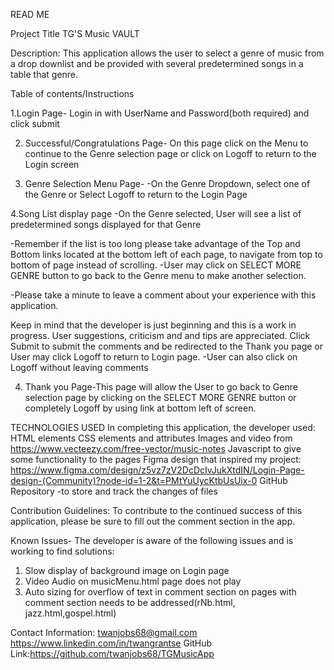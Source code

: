 READ ME

Project Title   TG'S Music VAULT

Description: This application allows the user to select a genre of music from a drop downlist and be provided with several predetermined songs in a table that genre. 

Table of contents/Instructions

1.Login Page-
Login in with UserName and Password(both required) and click submit

2. Successful/Congratulations Page-
On this page click on the Menu to continue to the Genre selection page or click on Logoff to return to the Login screen 

3. Genre Selection Menu Page-
-On the Genre Dropdown, select one of the Genre or Select Logoff to return to the Login Page

4.Song List display page
-On the Genre selected, User will see a list of predetermined songs displayed for that Genre 

-Remember if the list is too long please take advantage of the Top and Bottom links located at the bottom left of each page, to navigate from top to bottom of page instead of scrolling.
-User may click on SELECT MORE GENRE button to go back to the Genre menu to make another selection.

-Please take a minute to leave a comment about your experience with this application.

Keep in mind that the developer is just beginning and this is a work in progress.  User suggestions, criticism and and tips are appreciated. Click Submit to submit the comments and be redirected to the Thank you page or User may click Logoff to return to Login page.
-User can also click on Logoff without leaving comments

4. Thank you Page-This page will allow the User to go back to Genre selection page by clicking on the SELECT MORE GENRE button or completely Logoff by using link at bottom left of screen.

TECHNOLOGIES USED
In completing this application, the developer used:
HTML elements
CSS elements and attributes
Images and video from https://www.vecteezy.com/free-vector/music-notes
Javascript to give some functionality to the pages
Figma design that inspired my project: https://www.figma.com/design/z5vz7zV2DcDcIvJukXtdIN/Login-Page-design-(Community)?node-id=1-2&t=PMtYuUycKtbUsUix-0
GitHub Repository -to store and track the changes of files 


Contribution Guidelines:
To contribute to the continued success of this application, please be sure to fill out the comment section in the app. 

Known Issues-
The developer is aware of the following issues and is working to find solutions:
1. Slow display of background image on Login page
2.  Video Audio on musicMenu.html page does not play
3. Auto sizing for overflow of text in comment section on pages with comment section needs to be addressed(rNb.html, jazz.html,gospel.html)

Contact Information: 
twanjobs68@gmail.com
https://www.linkedin.com/in/twangrantse
GitHub Link:https://github.com/twanjobs68/TGMusicApp
